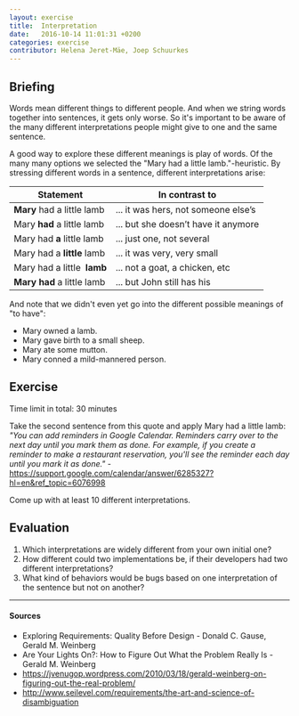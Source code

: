 ```yaml
---
layout: exercise
title:  Interpretation
date:   2016-10-14 11:01:31 +0200
categories: exercise
contributor: Helena Jeret-Mäe, Joep Schuurkes
---
```


## Briefing
Words mean different things to different people. And when we string words together into sentences, it gets only worse. So it's important to be aware of the many different interpretations people might give to one and the same sentence.

A good way to explore these different meanings is play of words. Of the many many options we selected the "Mary had a little lamb."-heuristic. By stressing different words in a sentence, different interpretations arise:

|Statement                   |In contrast to                       |
|----------------------------|-------------------------------------|
|**Mary**​ had a little lamb  |... it was hers, not someone else’s  |
|Mary  **had**​ a little lamb |... but she doesn’t have it anymore  |
|Mary had ​**a**  little lamb |... just one, not several            |
|Mary had a **little**​ lamb  |... it was very, very small          |
|Mary had a little ​ **lamb** |... not a goat, a chicken, etc       |
|**Mary had**​ a little lamb  |... but John still has his           |

And note that we didn't even yet go into the different possible meanings of "to have":

- Mary owned a lamb.
- Mary gave birth to a small sheep.
- Mary ate some mutton.
- Mary conned a mild-mannered person.

## Exercise
Time limit in total: 30 minutes

Take the second sentence from this quote and apply Mary had a little lamb:
_"You can add reminders in Google Calendar. Reminders carry over to the next day until you mark them as done. For example, if you create a reminder to make a restaurant reservation, you'll see the reminder each day until you mark it as done."_ - <a href="https://support.google.com/calendar/answer/6285327?hl=en&ref_topic=6076998">https://support.google.com/calendar/answer/6285327?hl=en&ref_topic=6076998</a>

Come up with at least 10 different interpretations.

## Evaluation
1. Which interpretations are widely different from your own initial one?
1. How different could two implementations be, if their developers had two different interpretations?
1. What kind of behaviors would be bugs based on one interpretation of the sentence but not on another?

---

#### Sources
- Exploring Requirements: Quality Before Design - Donald C. Gause, Gerald M. Weinberg
- Are Your Lights On?: How to Figure Out What the Problem Really Is - Gerald M. Weinberg
- <a href="https://jvenugop.wordpress.com/2010/03/18/gerald-weinberg-on-figuring-out-the-real-problem/"> https://jvenugop.wordpress.com/2010/03/18/gerald-weinberg-on-figuring-out-the-real-problem/</a>
- <a href="http://www.seilevel.com/requirements/the-art-and-science-of-disambiguation">http://www.seilevel.com/requirements/the-art-and-science-of-disambiguation</a>
